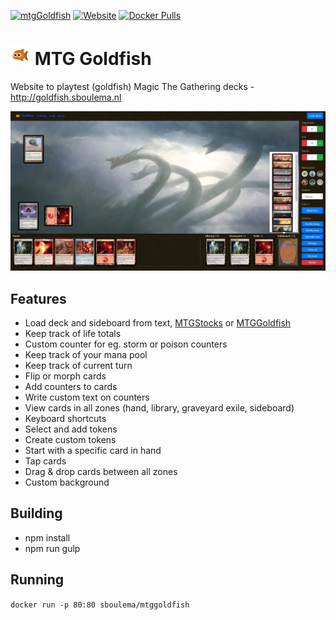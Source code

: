 [![mtgGoldfish](https://github.com/sboulema/mtgGoldfish/actions/workflows/workflow.yml/badge.svg)](https://github.com/sboulema/mtgGoldfish/actions/workflows/workflow.yml) [![Website](https://img.shields.io/website-up-down-green-red/http/shields.io.svg?label=Goldfish)](http://goldfish.sboulema.nl) [![Docker Pulls](https://img.shields.io/docker/pulls/sboulema/mtggoldfish.svg)](https://store.docker.com/community/images/sboulema/mtggoldfish)

# ![logo](img/goldfish.png) MTG Goldfish
Website to playtest (goldfish) Magic The Gathering decks - http://goldfish.sboulema.nl

![screenshot](img/screenshot.png)

## Features
- Load deck and sideboard from text, [MTGStocks](https://www.mtgstocks.com/) or [MTGGoldfish](https://www.mtggoldfish.com/)
- Keep track of life totals
- Custom counter for eg. storm or poison counters
- Keep track of your mana pool
- Keep track of current turn
- Flip or morph cards
- Add counters to cards
- Write custom text on counters
- View cards in all zones (hand, library, graveyard exile, sideboard)
- Keyboard shortcuts
- Select and add tokens
- Create custom tokens
- Start with a specific card in hand
- Tap cards
- Drag & drop cards between all zones
- Custom background

## Building
- npm install
- npm run gulp

## Running

`docker run -p 80:80 sboulema/mtggoldfish`
